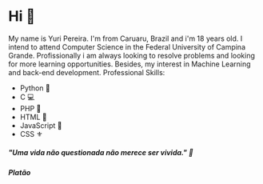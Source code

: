 # Hi :wave:

My name is Yuri Pereira. I'm from Caruaru, Brazil and i'm 18 years old. I intend to attend Computer Science in the Federal University of Campina Grande. Profissionally i am always looking to resolve problems and looking for more learning opportunities. Besides, my interest in Machine Learning and back-end development.
Professional Skills:
- Python :snake:
- C :computer:
- PHP :elephant:
- HTML :beginner:
- JavaScript :trident:
- CSS :fleur_de_lis:

##### "Uma vida não questionada não merece ser vivida." :milky_way:
##### Platão


